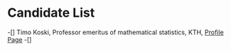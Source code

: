 # Candidate List
-[] Timo Koski, Professor emeritus of mathematical statistics, KTH, [Profile Page](https://people.kth.se/~tjtkoski/)
-[] 
